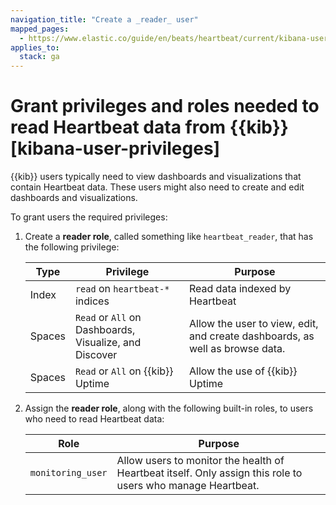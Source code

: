 ```yaml
---
navigation_title: "Create a _reader_ user"
mapped_pages:
  - https://www.elastic.co/guide/en/beats/heartbeat/current/kibana-user-privileges.html
applies_to:
  stack: ga
---
```


# Grant privileges and roles needed to read Heartbeat data from {{kib}} [kibana-user-privileges]


{{kib}} users typically need to view dashboards and visualizations that contain Heartbeat data. These users might also need to create and edit dashboards and visualizations.

To grant users the required privileges:

1. Create a **reader role**, called something like `heartbeat_reader`, that has the following privilege:

    | Type | Privilege | Purpose |
    | --- | --- | --- |
    | Index | `read` on `heartbeat-*` indices | Read data indexed by Heartbeat |
    | Spaces | `Read` or `All` on Dashboards, Visualize, and Discover | Allow the user to view, edit, and create dashboards, as well as browse data. |
    | Spaces | `Read` or `All` on {{kib}} Uptime | Allow the use of {{kib}} Uptime |

2. Assign the **reader role**, along with the following built-in roles, to users who need to read Heartbeat data:

    | Role | Purpose |
    | --- | --- |
    | `monitoring_user` | Allow users to monitor the health of Heartbeat itself. Only assign this role to users who manage Heartbeat. |


